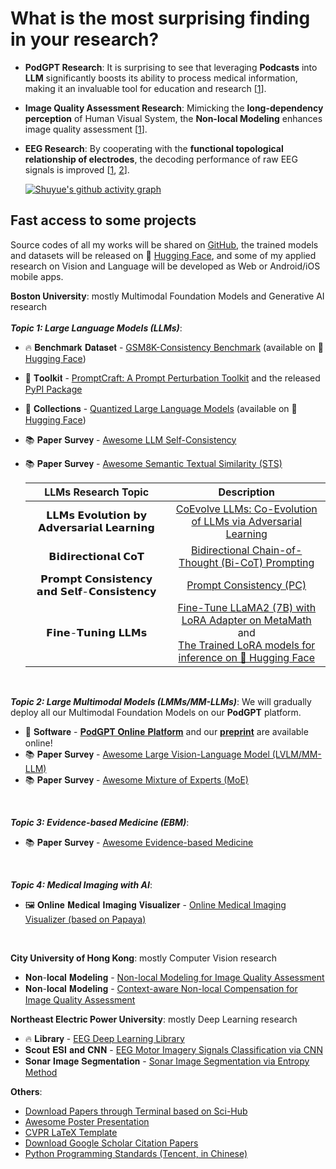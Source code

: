 # What is the most surprising finding in your research?
- **PodGPT Research**: It is surprising to see that leveraging **Podcasts** into **LLM** significantly boosts its ability to process medical information, making it an invaluable tool for education and research [[1](https://www.medrxiv.org/content/10.1101/2024.07.11.24310304v1)].
- **Image Quality Assessment Research**: Mimicking the **long-dependency perception** of Human Visual System, the **Non-local Modeling** enhances image quality assessment [[1](https://ieeexplore.ieee.org/document/9950035)].
- **EEG Research**: By cooperating with the **functional topological relationship of electrodes**, the decoding performance of raw EEG signals is improved [[1](https://ieeexplore.ieee.org/document/9889159), [2](https://www.frontiersin.org/article/10.3389/fbioe.2021.706229)].

  [![Shuyue's github activity graph](https://github-readme-stats.vercel.app/api?username=SuperBruceJia&count_private=true&show_icons=true&theme=flag-india&hide_border=true&line_height=32&card_width=350&hide_title=true)](https://github-readme-stats.vercel.app/api?username=SuperBruceJia&count_private=true&show_icons=true&theme=flag-india&hide_border=true&line_height=32&card_width=350&hide_title=true)

## Fast access to some projects
Source codes of all my works will be shared on [GitHub](https://github.com/SuperBruceJia), the trained models and datasets will be released on 🤗 [Hugging Face](https://huggingface.co/shuyuej), and some of my applied research on Vision and Language will be developed as Web or Android/iOS mobile apps.
<be>

**Boston University**: mostly Multimodal Foundation Models and Generative AI research\
<br>
***Topic 1: Large Language Models (LLMs)***:
- 🔥 𝐁𝐞𝐧𝐜𝐡𝐦𝐚𝐫𝐤 𝐃𝐚𝐭𝐚𝐬𝐞𝐭 - [GSM8K-Consistency Benchmark](https://github.com/SuperBruceJia/GSM8K-Consistency) (available on 🤗 [Hugging Face](https://huggingface.co/datasets/shuyuej/GSM8K-Consistency))
- 🔨 𝐓𝐨𝐨𝐥𝐤𝐢𝐭 - [PromptCraft: A Prompt Perturbation Toolkit](https://github.com/SuperBruceJia/promptcraft) and the released [PyPI Package](https://pypi.org/project/promptcraft)
- 🧰 𝐂𝐨𝐥𝐥𝐞𝐜𝐭𝐢𝐨𝐧𝐬 - [Quantized Large Language Models](https://huggingface.co/collections/shuyuej/quantization-669ea25d2ea444924e543da2) (available on 🤗 [Hugging Face](https://huggingface.co/collections/shuyuej/quantization-669ea25d2ea444924e543da2))
- 📚 𝐏𝐚𝐩𝐞𝐫 𝐒𝐮𝐫𝐯𝐞𝐲 - [Awesome LLM Self-Consistency](https://github.com/SuperBruceJia/Awesome-LLM-Self-Consistency)
- 📚 𝐏𝐚𝐩𝐞𝐫 𝐒𝐮𝐫𝐯𝐞𝐲 - [Awesome Semantic Textual Similarity (STS)](https://github.com/SuperBruceJia/Awesome-Semantic-Textual-Similarity)
  
  |       LLMs Research Topic       |                                       Description                                       |
  |:------------------------------:|:----------------------------------------------------------------------------------------:|
  | 𝗟𝗟𝗠𝘀 𝗘𝘃𝗼𝗹𝘂𝘁𝗶𝗼𝗻 𝗯𝘆 𝗔𝗱𝘃𝗲𝗿𝘀𝗮𝗿𝗶𝗮𝗹 𝗟𝗲𝗮𝗿𝗻𝗶𝗻𝗴 |   [CoEvolve LLMs: Co-Evolution of LLMs via Adversarial Learning](https://github.com/SuperBruceJia/Co-Evolve-LLMs) |
  |     𝗕𝗶𝗱𝗶𝗿𝗲𝗰𝘁𝗶𝗼𝗻𝗮𝗹 𝗖𝗼𝗧       |                   [Bidirectional Chain-of-Thought (Bi-CoT) Prompting](https://github.com/SuperBruceJia/Bi-Directional-CoT) |
  | 𝗣𝗿𝗼𝗺𝗽𝘁 𝗖𝗼𝗻𝘀𝗶𝘀𝘁𝗲𝗻𝗰𝘆 𝗮𝗻𝗱 𝗦𝗲𝗹𝗳-𝗖𝗼𝗻𝘀𝗶𝘀𝘁𝗲𝗻𝗰𝘆 |                          [Prompt Consistency (PC)](https://github.com/SuperBruceJia/PromptConsistency) |
  | 𝗙𝗶𝗻𝗲-𝗧𝘂𝗻𝗶𝗻𝗴 𝗟𝗟𝗠𝘀 | [Fine-Tune LLaMA2 (7B) with LoRA Adapter on MetaMath](https://github.com/SuperBruceJia/MetaMath-Fine-Tune-with-LoRA)<br> and <br> [The Trained LoRA models for inference on 🤗 Hugging Face](https://huggingface.co/shuyuej/metamath_lora_llama2_7b_3_epoch) |

<br>

***Topic 2: Large Multimodal Models (LMMs/MM-LLMs)***: We will gradually deploy all our Multimodal Foundation Models on our **PodGPT** platform.
- 🚀 𝐒𝐨𝐟𝐭𝐰𝐚𝐫𝐞 - [𝐏𝐨𝐝𝐆𝐏𝐓 𝐎𝐧𝐥𝐢𝐧𝐞 𝐏𝐥𝐚𝐭𝐟𝐨𝐫𝐦](https://podgpt.org/) and our [**preprint**](https://www.medrxiv.org/content/10.1101/2024.07.11.24310304v1) are available online!
- 📚 𝐏𝐚𝐩𝐞𝐫 𝐒𝐮𝐫𝐯𝐞𝐲 - [Awesome Large Vision-Language Model (LVLM/MM-LLM)](https://github.com/SuperBruceJia/Awesome-Large-Vision-Language-Model)
- 📚 𝐏𝐚𝐩𝐞𝐫 𝐒𝐮𝐫𝐯𝐞𝐲 - [Awesome Mixture of Experts (MoE)](https://github.com/SuperBruceJia/Awesome-Mixture-of-Experts)

<br>

***Topic 3: Evidence-based Medicine (EBM)***:
- 📚 𝐏𝐚𝐩𝐞𝐫 𝐒𝐮𝐫𝐯𝐞𝐲 - [Awesome Evidence-based Medicine](https://github.com/SuperBruceJia/Awesome-Evidence-based-Medicine)

<br>

***Topic 4: Medical Imaging with AI***:
- 🖼️ 𝐎𝐧𝐥𝐢𝐧𝐞 𝐌𝐞𝐝𝐢𝐜𝐚𝐥 𝐈𝐦𝐚𝐠𝐢𝐧𝐠 𝐕𝐢𝐬𝐮𝐚𝐥𝐢𝐳𝐞𝐫 - [Online Medical Imaging Visualizer (based on Papaya)](https://shuyuej.com/Medical-Imaging-Visualizer/)

<br>

**City University of Hong Kong**: mostly Computer Vision research
- 𝐍𝐨𝐧-𝐥𝐨𝐜𝐚𝐥 𝐌𝐨𝐝𝐞𝐥𝐢𝐧𝐠 - [Non-local Modeling for Image Quality Assessment](https://github.com/SuperBruceJia/NLNet-IQA)
- 𝐍𝐨𝐧-𝐥𝐨𝐜𝐚𝐥 𝐌𝐨𝐝𝐞𝐥𝐢𝐧𝐠 - [Context-aware Non-local Compensation for Image Quality Assessment](https://github.com/SuperBruceJia/CAIQUE-IQA)

**Northeast Electric Power University**: mostly Deep Learning research
- 🔥 𝐋𝐢𝐛𝐫𝐚𝐫𝐲 - [EEG Deep Learning Library](https://github.com/SuperBruceJia/EEG-DL)
- 𝐒𝐜𝐨𝐮𝐭 𝐄𝐒𝐈 𝐚𝐧𝐝 𝐂𝐍𝐍 - [EEG Motor Imagery Signals Classification via CNN](https://github.com/SuperBruceJia/EEG-Motor-Imagery-Classification-CNNs-TensorFlow)
- 𝐒𝐨𝐧𝐚𝐫 𝐈𝐦𝐚𝐠𝐞 𝐒𝐞𝐠𝐦𝐞𝐧𝐭𝐚𝐭𝐢𝐨𝐧 - [Sonar Image Segmentation via Entropy Method](https://github.com/SuperBruceJia/Sonar-Image-Segmentation-through-Entropy-Method)

**Others**:
- [Download Papers through Terminal based on Sci-Hub](https://github.com/SuperBruceJia/Sci-Hub-Paper-Download-shell)
- [Awesome Poster Presentation](https://github.com/SuperBruceJia/Poster_Template)
- [CVPR LaTeX Template](https://github.com/SuperBruceJia/CVPR-LaTeX-Paper-Template)
- [Download Google Scholar Citation Papers](https://github.com/SuperBruceJia/Google-Scholar-Citations-Download)
- [Python Programming Standards (Tencent, in Chinese)](https://github.com/SuperBruceJia/paper-reading/tree/master/Programming-Standards/python)
